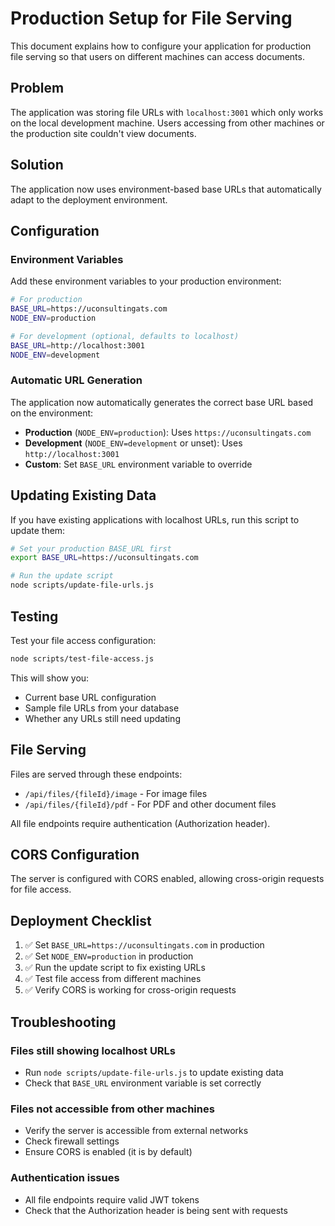 # Production Setup for File Serving

This document explains how to configure your application for production file serving so that users on different machines can access documents.

## Problem
The application was storing file URLs with `localhost:3001` which only works on the local development machine. Users accessing from other machines or the production site couldn't view documents.

## Solution
The application now uses environment-based base URLs that automatically adapt to the deployment environment.

## Configuration

### Environment Variables

Add these environment variables to your production environment:

```bash
# For production
BASE_URL=https://uconsultingats.com
NODE_ENV=production

# For development (optional, defaults to localhost)
BASE_URL=http://localhost:3001
NODE_ENV=development
```

### Automatic URL Generation

The application now automatically generates the correct base URL based on the environment:

- **Production** (`NODE_ENV=production`): Uses `https://uconsultingats.com`
- **Development** (`NODE_ENV=development` or unset): Uses `http://localhost:3001`
- **Custom**: Set `BASE_URL` environment variable to override

## Updating Existing Data

If you have existing applications with localhost URLs, run this script to update them:

```bash
# Set your production BASE_URL first
export BASE_URL=https://uconsultingats.com

# Run the update script
node scripts/update-file-urls.js
```

## Testing

Test your file access configuration:

```bash
node scripts/test-file-access.js
```

This will show you:
- Current base URL configuration
- Sample file URLs from your database
- Whether any URLs still need updating

## File Serving

Files are served through these endpoints:
- `/api/files/{fileId}/image` - For image files
- `/api/files/{fileId}/pdf` - For PDF and other document files

All file endpoints require authentication (Authorization header).

## CORS Configuration

The server is configured with CORS enabled, allowing cross-origin requests for file access.

## Deployment Checklist

1. ✅ Set `BASE_URL=https://uconsultingats.com` in production
2. ✅ Set `NODE_ENV=production` in production  
3. ✅ Run the update script to fix existing URLs
4. ✅ Test file access from different machines
5. ✅ Verify CORS is working for cross-origin requests

## Troubleshooting

### Files still showing localhost URLs
- Run `node scripts/update-file-urls.js` to update existing data
- Check that `BASE_URL` environment variable is set correctly

### Files not accessible from other machines
- Verify the server is accessible from external networks
- Check firewall settings
- Ensure CORS is enabled (it is by default)

### Authentication issues
- All file endpoints require valid JWT tokens
- Check that the Authorization header is being sent with requests

